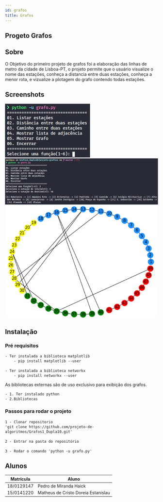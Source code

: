 ```yaml
---
id: grafos
title: Grafos
---
```


## Progeto Grafos
## Sobre 
O Objetivo do primeiro projeto de grafos foi a elaboração das linhas de metro da cidade de Lisboa-PT, o projeto permite que o usuário visualize o nome das estações,
conheça a distancia entre duas estações, conheça a menor rota, e vizualize a plotagem do grafo contendo todas estações.

## Screenshots

![Print1](/imgs/print1.png)
![Print2](/imgs/print2.png)
![Print3](/imgs/print3.png)

## Instalação 
### Pré requisitos
    - Ter instalada a biblioteca matplotlib
        - pip install matplotlib --user
    
    - Ter instalada a biblioteca networkx
        - pip install networkx --user
As bibliotecas externas são de uso exclusivo para exibição dos grafos.

    - 1. Ter instalado python
    - 2.Bibliotecas

### Passos para rodar o projeto

    1 - Clonar repositorio 
    'git clone https://github.com/projeto-de-algoritmos/Grafos1_Dupla10.git'
    
    2 - Entrar na pasta do repositório
    
    3 - Rodar o comando 'python -u grafo.py'

## Alunos
|Matrícula | Aluno |
| -- | -- |
| 18/0129147  |  Pedro de Miranda Haick |
| 15/0141220  |  Matheus de Cristo Doreia Estanislau |